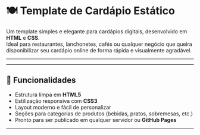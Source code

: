 # 🍽️ Template de Cardápio Estático

Um template simples e elegante para cardápios digitais, desenvolvido em **HTML** e **CSS**.  
Ideal para restaurantes, lanchonetes, cafés ou qualquer negócio que queira disponibilizar seu cardápio online de forma rápida e visualmente agradável.  

---

---

## 🚀 Funcionalidades
- Estrutura limpa em **HTML5**
- Estilização responsiva com **CSS3**
- Layout moderno e fácil de personalizar
- Seções para categorias de produtos (bebidas, pratos, sobremesas, etc.)
- Pronto para ser publicado em qualquer servidor ou **GitHub Pages**

---


